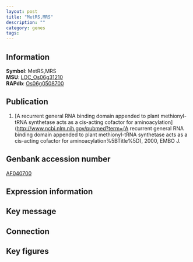 ```yaml
---
layout: post
title: "MetRS,MRS"
description: ""
category: genes
tags: 
---
```


## Information
__Symbol__: MetRS,MRS  
__MSU__: [LOC_Os06g31210](http://rice.plantbiology.msu.edu/cgi-bin/ORF_infopage.cgi?orf=LOC_Os06g31210)  
__RAPdb__: [Os06g0508700](http://rapdb.dna.affrc.go.jp/viewer/gbrowse_details/irgsp1?name=Os06g0508700)  

## Publication
1. [A recurrent general RNA binding domain appended to plant methionyl-tRNA synthetase acts as a cis-acting cofactor for aminoacylation](http://www.ncbi.nlm.nih.gov/pubmed?term=(A recurrent general RNA binding domain appended to plant methionyl-tRNA synthetase acts as a cis-acting cofactor for aminoacylation%5BTitle%5D), 2000, EMBO J.

## Genbank accession number
[AF040700](http://www.ncbi.nlm.nih.gov/nuccore/AF040700)

## Expression information

## Key message

## Connection

## Key figures


